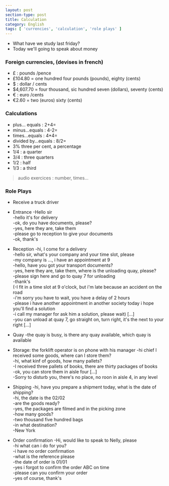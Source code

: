 ```yaml
---
layout: post
section-type: post
title: Calculation
category: English
tags: [ 'currencies', 'calculation', 'role plays' ]
---
```


* What have we study last friday?  
* Today we'll going to speak about money


### Foreign currencies, (devises in french)

* £ : pounds /pence  
 * £104.80 = one hundred four pounds (pounds), eighty (cents)  
* $ : dollar / cents  
 *  $4,607.70 = four thousand, sic hundred seven (dollars), seventy (cents)
* € : euro /cents
 * €2.60 = two (euros) sixty (cents) 
 

### Calculations
* plus... equals : 2+4=  
* minus...equals : 4-2=  
* times...equals : 4*4=  
* divided by...equals : 8/2=
* 3% three per cent, a percentage
* 1/4 : a quarter  
* 3/4 : three quarters  
* 1/2 : half  
* 1/3 : a third
>audio exercices : number, times...

### Role Plays

*  Receive a truck driver

 * Entrance
-Hello sir  
-hello it's for delivery  
-ok, do you have documents, please?  
-yes, here they are, take them  
-please go to reception to give your documents  
-ok, thank's

 *  Reception
-hi, I come for a delivery  
-hello sir, what's your company and  your time slot, please  
-my company is ..., i have an appointment at 9  
 -hello, have you got your transport documents?  
-yes, here they are, take them, where is the unloading quay, please?  
-please sign here and go to quay 7 for unloading   
-thank's  
(-I fit in a time slot at 9 o'clock, but i'm late because an accident on the road   
-i'm sorry you have to wait, you have a delay of 2 hours  
-please i have another appointment in another society today i hope you'll find a solution  
-i call my manager for ask him a solution, please wait) [...]   
-you can unload at quay 7, go straight on, turn right, it's the next to your right [...]  


 * Quay
-the quay is busy, is there any quay available, which quay is available

*  Storage: the forklift operator is on phone with his manager
-hi chief I received some goods, where can I store them?  
-hi, what kinf of goods, how many pallets?  
-I received three pallets of books, there are thirty packages of books  
-ok, you can store them in aisle four [...]  
-Sorry to disturb you, there's no place, no roon in aisle 4, in any level  


*  Shipping
-hi, have you prepare a shipment today, what is the date of shipping?  
-hi, the date is the 02/02  
-are the goods ready?  
-yes, the packages are filmed and in the picking zone  
-how many goods?  
-two thousand five hundred bags  
-in what destination?  
-New York


*  Order confirmation
-Hi, would like to speak to Nelly, please  
-hi what can i do for you?  
-i have no order confirmation  
-what is the reference please  
-the date of order is 01/01  
-yes i forgot to confirm the order ABC on time  
-please can you confirm your order  
-yes of course, thank's


